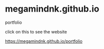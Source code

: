 # megamindnk.github.io
portfolio


click on this to see the website

https://megamindnk.github.io/portfolio
